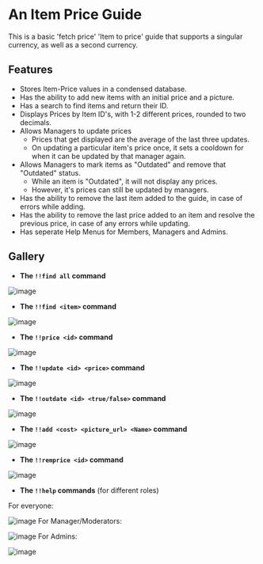 # An Item Price Guide
This is a basic 'fetch price' 'Item to price' guide that supports a singular currency, as well as a second currency.
## Features
- Stores Item-Price values in a condensed database.
- Has the ability to add new items with an initial price and a picture.
- Has a search to find items and return their ID.
- Displays Prices by Item ID's, with 1-2 different prices, rounded to two decimals.
- Allows Managers to update prices
  - Prices that get displayed are the average of the last three updates.
  - On updating a particular item's price once, it sets a cooldown for when it can be updated by that manager again.
- Allows Managers to mark items as "Outdated" and remove that "Outdated" status.
  - While an item is "Outdated", it will not display any prices. 
  - However, it's prices can still be updated by managers.
- Has the ability to remove the last item added to the guide, in case of errors while adding.
- Has the ability to remove the last price added to an item and resolve the previous price, in case of any errors while updating.
- Has seperate Help Menus for Members, Managers and Admins.
## Gallery
- __The `!!find all` command__

![image](https://cdn.discordapp.com/attachments/899657506173882461/945985109377556540/IMG_2301.png)
- __The `!!find <item>` command__

![image](https://cdn.discordapp.com/attachments/899657506173882461/945985210191855626/IMG_2302.png)
- __The `!!price <id>` command__

![image](https://cdn.discordapp.com/attachments/899657506173882461/945986401218985994/IMG_2304.png)
- __The `!!update <id> <price>` command__

![image](https://cdn.discordapp.com/attachments/899657506173882461/945985873646866442/IMG_2307.png)
- __The `!!outdate <id> <true/false>` command__

![image](https://cdn.discordapp.com/attachments/899657506173882461/945985884803727471/IMG_2308.png)
- __The `!!add <cost> <picture_url> <Name>` command__

![image](https://cdn.discordapp.com/attachments/899657506173882461/945985891648802816/IMG_2310.png)
- __The `!!remprice <id>` command__

![image](https://cdn.discordapp.com/attachments/899657506173882461/945985896610680852/IMG_2311.png)
- __The `!!help` commands__ (for different roles)

 For everyone:

![image](https://cdn.discordapp.com/attachments/899657506173882461/945985913723437086/IMG_2314.png)
 For Manager/Moderators:

![image](https://cdn.discordapp.com/attachments/899657506173882461/945985907482308608/IMG_2313.png)
 For Admins:

![image](https://cdn.discordapp.com/attachments/899657506173882461/945985900834344980/IMG_2312.png)
